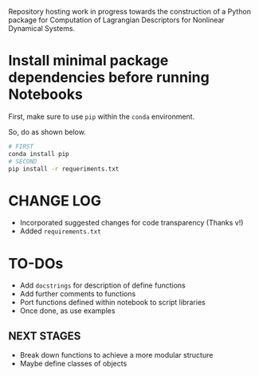 Repository hosting work in progress towards the construction of a Python package for Computation of Lagrangian Descriptors for Nonlinear Dynamical Systems.


# Install minimal package dependencies before running Notebooks


First, make sure to use `pip` within the `conda` environment.

So, do as shown below.


```bash
# FIRST
conda install pip
# SECOND
pip install -r requeriments.txt
```


# CHANGE LOG

* Incorporated suggested changes for code transparency (Thanks v!) 
* Added `requirements.txt`


# TO-DOs

* Add `docstrings` for description of define functions
* Add further comments to functions
* Port functions defined within notebook to script libraries
* Once done, as use examples


## NEXT STAGES
* Break down functions to achieve a more modular structure
* Maybe define classes of objects
